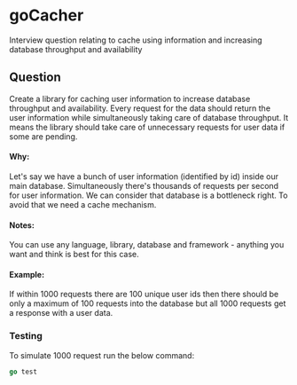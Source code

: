 # goCacher
Interview question relating to cache using information and increasing database throughput and availability

## Question
Create a library for caching user information to increase database throughput and availability. Every request for the data should return the user information while simultaneously taking care of database throughput. It means the library should take care of unnecessary requests for user data if some are pending.

#### Why:
Let's say we have a bunch of user information (identified by id) inside our main database. Simultaneously there's thousands of requests per second for user information. We can consider that database is a bottleneck right. To avoid that we need a cache mechanism.

#### Notes:
You can use any language, library, database and framework - anything you want and think is best for this case.

#### Example:
If within 1000 requests there are 100 unique user ids then there should be only a maximum of 100 requests into the database but all 1000 requests get a response with a user data.

### Testing
To simulate 1000 request run the below command:

```GO
go test
```